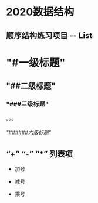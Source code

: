 2020数据结构
========
顺序结构练习项目 -- List
-----------------------------
# "#一级标题"
## "##二级标题"
### "###三级标题"
。。。  
###### "######六级标题"
  
## “+” “-” “*” 列表项
+ 加号
- 减号
* 乘号
